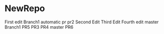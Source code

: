 # NewRepo
First edit
Branch1
automatic pr
pr2
Second Edit
Third Edit
Fourth edit
master
Branch1
PR5
PR3
PR4
master
PR6
